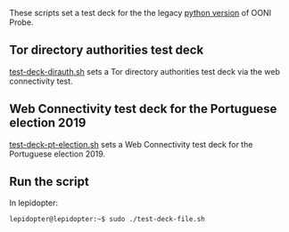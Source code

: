 These scripts set a test deck for the the legacy [python
version](https://github.com/ooni/probe-legacy) of OONI Probe.

## Tor directory authorities test deck

[test-deck-dirauth.sh](test-deck-dirauth.sh) sets a Tor directory authorities
test deck via the web connectivity test.

## Web Connectivity test deck for the Portuguese election 2019

[test-deck-pt-election.sh](test-deck-pt-election.sh) sets a Web Connectivity
test deck for the Portuguese election 2019.

## Run the script

In lepidopter:

```
lepidopter@lepidopter:~$ sudo ./test-deck-file.sh
```
